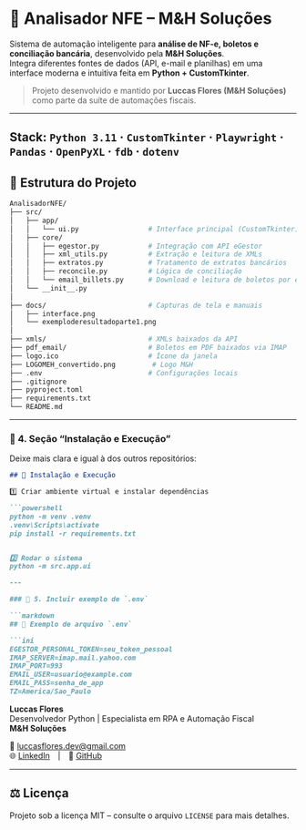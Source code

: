 # 🧠 Analisador NFE – M&H Soluções

Sistema de automação inteligente para **análise de NF-e, boletos e conciliação bancária**, desenvolvido pela **M&H Soluções**.  
Integra diferentes fontes de dados (API, e-mail e planilhas) em uma interface moderna e intuitiva feita em **Python + CustomTkinter**.

> Projeto desenvolvido e mantido por **Luccas Flores (M&H Soluções)** como parte da suíte de automações fiscais.
---
**Stack:** `Python 3.11` · `CustomTkinter` · `Playwright` · `Pandas` · `OpenPyXL` · `fdb` · `dotenv`
---
## 📁 Estrutura do Projeto

```bash
AnalisadorNFE/
├── src/
│   ├── app/
│   │   └── ui.py                 # Interface principal (CustomTkinter)
│   ├── core/
│   │   ├── egestor.py            # Integração com API eGestor
│   │   ├── xml_utils.py          # Extração e leitura de XMLs
│   │   ├── extratos.py           # Tratamento de extratos bancários
│   │   ├── reconcile.py          # Lógica de conciliação
│   │   └── email_billets.py      # Download e leitura de boletos por e-mail
│   └── __init__.py
│
├── docs/                         # Capturas de tela e manuais
│   ├── interface.png
│   └── exemploderesultadoparte1.png
│
├── xmls/                         # XMLs baixados da API
├── pdf_email/                    # Boletos em PDF baixados via IMAP
├── logo.ico                      # Ícone da janela
├── LOGOMEH_convertido.png         # Logo M&H
├── .env                          # Configurações locais
├── .gitignore
├── pyproject.toml
├── requirements.txt
└── README.md
```


---

### 🧮 4. Seção “Instalação e Execução”

Deixe mais clara e igual à dos outros repositórios:

```markdown
## 🚀 Instalação e Execução

1️⃣ Criar ambiente virtual e instalar dependências

```powershell
python -m venv .venv
.venv\Scripts\activate
pip install -r requirements.txt


2️⃣ Rodar o sistema
python -m src.app.ui

---

### 🔑 5. Incluir exemplo de `.env`

```markdown
## 🔐 Exemplo de arquivo `.env`

```ini
EGESTOR_PERSONAL_TOKEN=seu_token_pessoal
IMAP_SERVER=imap.mail.yahoo.com
IMAP_PORT=993
EMAIL_USER=usuario@example.com
EMAIL_PASS=senha_de_app
TZ=America/Sao_Paulo

```
**Luccas Flores**  
Desenvolvedor Python | Especialista em RPA e Automação Fiscal  
**M&H Soluções**

📧 luccasflores.dev@gmail.com  
🌐 [LinkedIn](https://www.linkedin.com/in/luccas-flores-038757231/) | 🐙 [GitHub](https://github.com/luccasflores)

---

## ⚖️ Licença

Projeto sob a licença MIT – consulte o arquivo `LICENSE` para mais detalhes.
